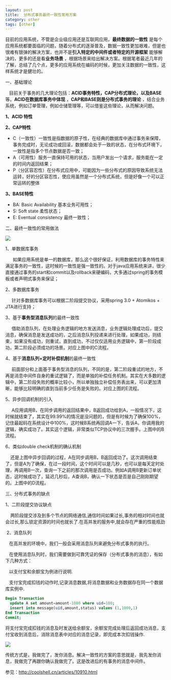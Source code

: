 ```yaml
---
layout: post
title:  分布式事务最终一致性常用方案
category: other
tags: [other]
---
```


目前的应用系统，不管是企业级应用还是互联网应用，**最终数据的一致性** 是每个应用系统都要面临的问题，随着分布式的逐渐普及，数据一致性更加艰难，但是也很难有银弹的解决方案，也并不是**引入特定的中间件或者特定的开源框架** 能够解决的，更多的还是看**业务场景** ，根据场景来给出解决方案。根据笔者最近几年的了解，总结了几个点，更多的应用系统在编码的时候，更加关注数据的一致性，这样系统才是健壮的。

一、基础理论

   目前关于事务的几大理论包括：**ACID事务特性，CAP分布式理论，以及BASE** 等。**ACID在数据库事务中体现** ，**CAP和BASE则是分布式事务的理论** ，结合业务系统，例如订单管理，例如仓储管理等，可以借鉴这些理论，从而解决问题。

**1、ACID 特性**

**2、CAP特性**

*   C（一致性）一致性是指数据的原子性，在经典的数据库中通过事务来保障，事务完成时，无论成功或回滚，数据都会处于一致的状态，在分布式环境下，一致性是指多个节点数据是否一致；
*   A（可用性）服务一直保持可用的状态，当用户发出一个请求，服务能在一定的时间内返回结果；
*   P（分区容忍性）在分布式应用中，可能因为一些分布式的原因导致系统无法运转，好的分区容忍性，使应用虽然是一个分布式系统，但是好像一个可以正常运转的整体

**3、BASE特性**

*   BA: Basic Availability 基本业务可用性；
*   S: Soft state 柔性状态；
*   E: Eventual consistency 最终一致性；

二、最终一致性的常用做法

![](http://images2015.cnblogs.com/blog/37237/201603/37237-20160329211439738-299763280.png)

1、单数据库事务

      如果应用系统是单一的数据库，那么这个很好保证，利用数据库的事务特性来满足事务的一致性，这时候的一致性是强一致性的。对于java应用系统来讲，很少直接通过事务的start和commit以及rollback来硬编码，大多通过spring的事务模板或者声明式事务来保证；

2、多数据库事务

     针对多数据库事务可以根据二阶段提交协议，采用spring 3.0 + Atomikos + JTA进行支持；

3、基于**事务型消息队列**的最终一致性

     借助消息队列，在处理业务逻辑的地方发送消息，业务逻辑处理成功后，提交消息，确保消息是发送成功的，之后消息队列投递来进行处理，如果成功，则结束，如果没有成功，则重试，直到成功，不过仅仅适用业务逻辑中，第一阶段成功，第二阶段必须成功的场景。对应上图中的C流程。

4、基于**消息队列+定时补偿机制**的最终一致性

     前面部分和上面基于事务型消息的队列，不同的是，第二阶段重试的地方，不再是消息中间件自身的重试逻辑了，而是单独的补偿任务机制。其实在大多数的逻辑中，第二阶段失败的概率比较小，所以单独独立补偿任务表出来，可以更加清晰，能够比较明确的直到当前多少任务是失败的。对应上图的E流程。

5、异步回调机制的引入

     A应用调用B，在同步调用的返回结果中，B返回成功给到A，一般情况下，这时候就结束了，其实在99.99%的情况是没问题的，但是有时候为了确保100%，记住最起码在系统设计中100%，这时候B系统再回调A一下，告诉A，你调用我的逻辑，确实成功了。其实这个逻辑，非常类似TCP协议中的三次握手。上图中的B流程。

6、类似double check机制的确认机制

    还是上图中异步回调的过程，A在同步调用B，B返回成功了。这次调用结束了，但是A为了确保，在过一段时间，这个时间可以是几秒，也可以是每天定时处理，再调用B一次，查询一下之前的那次调用是否成功。例如A调用B更新订单状态，这时候成功了，延迟几秒后，A查询B，确认一下状态是否是自己刚刚期望的。上图中的D流程。

三、分布式事务的缺点

1、二阶段提交协议缺点

    两阶段提交涉及到多个节点的网络通信,通信时间如果过长,事务的相对时间也就会过长,那么锁定资源的时间也就长了.在高并发的服务中,就会存在严重的性能瓶劲

 2、消息队列

   在高并发的环境中，我们一般会采用消息队列来避免分布式事务的执行。

   在使用消息队列时，我们需要做到可靠凭证的保存（分布式事务的消息），有如下几种方式：

   以支付宝和余额宝为例进行说明.

   支付宝完成扣钱的动作时,记录消息数据,将消息数据和业务数据存在同一个数据库实例中.
   
```sql
Begin Transaction
  update A set amount=amount-1000 where uid=100;
  insert into message(uid,amount,status) values (1,1000,1)
End Transaction
Commit;
```

将支付宝完成扣钱的消息及时发送给余额宝，余额宝完成处理后返回成功消息，支付宝收到消息后，消除消息表中对应的消息记录，即完成本次扣钱操作.

![](http://images2015.cnblogs.com/blog/37237/201604/37237-20160407223903047-1106443422.png)

传统方式是，我做完了，发你消息。解决一致性的方案的意思就是，我先发你消息，我做完了再跟你确认我做完了。这是改进后的有事务的消息中间件。

参见：http://coolshell.cn/articles/10910.html

